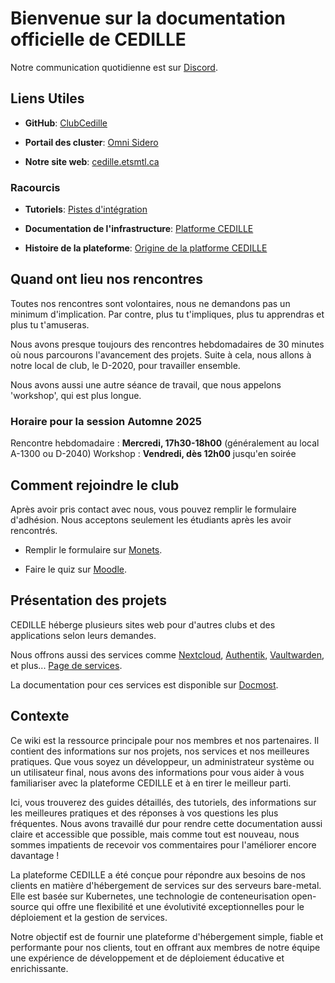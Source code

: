 # Bienvenue sur la documentation officielle de CEDILLE

Notre communication quotidienne est sur [Discord](https://discord.gg/kX4rXRTMR6).

## Liens Utiles

- **GitHub**: [ClubCedille](https://github.com/ClubCedille)

- **Portail des cluster**: [Omni Sidero](https://cedille.omni.siderolabs.io/omni/)

- **Notre site web**: [cedille.etsmtl.ca](https://cedille.club)

### Racourcis

- **Tutoriels**: [Pistes d'intégration](https://wiki.cedille.club/onboarding/tracks/)

- **Documentation de l'infrastructure**: [Platforme CEDILLE](https://wiki.cedille.club/plateforme-cedille/)

- **Histoire de la plateforme**: [Origine de la platforme CEDILLE](https://wiki.cedille.club/plateforme-cedille/log791/)

## Quand ont lieu nos rencontres

Toutes nos rencontres sont volontaires, nous ne demandons pas un minimum d'implication. Par contre, plus tu t'impliques, plus tu apprendras et plus tu t'amuseras.

Nous avons presque toujours des rencontres hebdomadaires de 30 minutes où nous parcourons l'avancement des projets. Suite à cela, nous allons à notre local de club, le D-2020, pour travailler ensemble.

Nous avons aussi une autre séance de travail, que nous appelons 'workshop', qui est plus longue.

### Horaire pour la session Automne 2025

Rencontre hebdomadaire : **Mercredi, 17h30-18h00** (généralement au local A-1300 ou D-2040)
Workshop : **Vendredi, dès 12h00** jusqu'en soirée

## Comment rejoindre le club

Après avoir pris contact avec nous, vous pouvez remplir le formulaire d'adhésion. Nous acceptons seulement les étudiants après les avoir rencontrés.

- Remplir le formulaire sur [Monets](https://formulaires.etsmtl.ca/ClubEtudiantAdhesion?requete=cedille&categorie=0).

- Faire le quiz sur [Moodle](https://ena.etsmtl.ca/mod/quiz/view.php?id=1783903).

## Présentation des projets

CEDILLE héberge plusieurs sites web pour d'autres clubs et des applications selon leurs demandes.

Nous offrons aussi des services comme [Nextcloud](https://nextcloud.etsmtl.club), [Authentik](https://auth.etsmtl.club), [Vaultwarden](https://vaultwarden.etsmtl.club), et plus... [Page de services](https://cedille.etsmtl.ca/services/).

La documentation pour ces services est disponible sur [Docmost](https://wiki.etsmtl.club).

## Contexte

Ce wiki est la ressource principale pour nos membres et nos partenaires. Il contient des informations sur nos projets, nos services et nos meilleures pratiques. Que vous soyez un développeur, un administrateur système ou un utilisateur final, nous avons des informations pour vous aider à vous familiariser avec la plateforme CEDILLE et à en tirer le meilleur parti.

Ici, vous trouverez des guides détaillés, des tutoriels, des informations sur les meilleures pratiques et des réponses à vos questions les plus fréquentes. Nous avons travaillé dur pour rendre cette documentation aussi claire et accessible que possible, mais comme tout est nouveau, nous sommes impatients de recevoir vos commentaires pour l'améliorer encore davantage !

La plateforme CEDILLE a été conçue pour répondre aux besoins de nos clients en matière d'hébergement de services sur des serveurs bare-metal. Elle est basée sur Kubernetes, une technologie de conteneurisation open-source qui offre une flexibilité et une évolutivité exceptionnelles pour le déploiement et la gestion de services.

Notre objectif est de fournir une plateforme d'hébergement simple, fiable et performante pour nos clients, tout en offrant aux membres de notre équipe une expérience de développement et de déploiement éducative et enrichissante.

